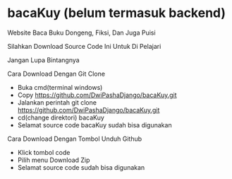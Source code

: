# bacaKuy (belum termasuk backend)

Website Baca Buku Dongeng, Fiksi, Dan Juga Puisi

Silahkan Download Source Code Ini Untuk Di Pelajari

Jangan Lupa Bintangnya

Cara Download Dengan Git Clone

- Buka cmd(terminal windows)
- Copy https://github.com/DwiPashaDjango/bacaKuy.git
- Jalankan perintah git clone https://github.com/DwiPashaDjango/bacaKuy.git
- cd(change direktori) bacaKuy
- Selamat source code bacaKuy sudah bisa digunakan

Cara Download Dengan Tombol Unduh Github
- Klick tombol code
- Pilih menu Download Zip
- Selamat source code sudah bisa digunakan
